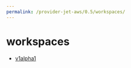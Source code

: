 ```yaml
---
permalink: /provider-jet-aws/0.5/workspaces/
---
```


# workspaces



* [v1alpha1](v1alpha1/index.md)
